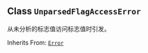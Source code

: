 

## Class  `UnparsedFlagAccessError` 
从未分析的标志值访问标志值时引发。

Inherits From: [ `Error` ](https://tensorflow.google.cn/api_docs/python/tf/compat/v1/flags/Error)

